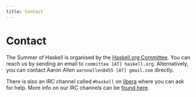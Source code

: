 ```yaml
---
title: Contact
---
```


# Contact

The Summer of Haskell is organised by the
[Haskell.org Committee](https://wiki.haskell.org/Haskell.org_committee).  You
can reach us by sending an email to `committee [AT] haskell.org`.
Alternatively, you can contact Aaron Allen `aaronallen8455 [AT] gmail.com` directly.

There is also an IRC channel called `#haskell` on
[libera](https://libera.chat/) where you can ask for help.  More info on our
IRC channels can be <a href="https://www.haskell.org/irc/">found here</a>.
